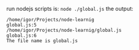 run nodejs scripts is: `node ./global.js`
the output:
```shell
/home/igor/Projects/node-learnig
global.js:5
/home/igor/Projects/node-learnig/global.js
global.js:6
The file name is global.js
```